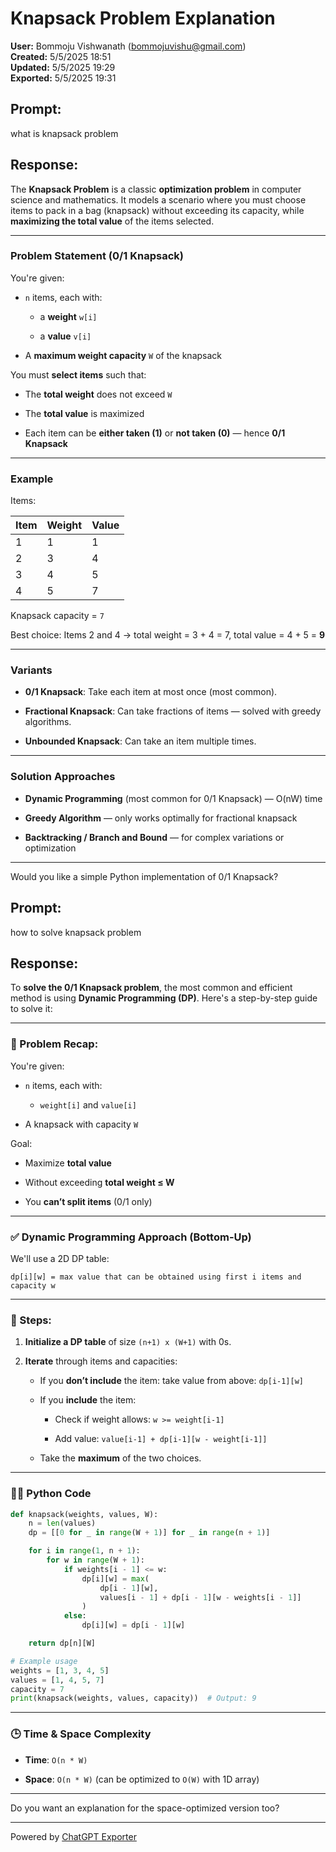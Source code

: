 # Knapsack Problem Explanation

**User:** Bommoju Vishwanath (bommojuvishu@gmail.com)  
**Created:** 5/5/2025 18:51  
**Updated:** 5/5/2025 19:29  
**Exported:** 5/5/2025 19:31  

## Prompt:
what is knapsack problem

## Response:
The **Knapsack Problem** is a classic **optimization problem** in computer science and mathematics. It models a scenario where you must choose items to pack in a bag (knapsack) without exceeding its capacity, while **maximizing the total value** of the items selected.

* * *

### **Problem Statement (0/1 Knapsack)**

You're given:

*   `n` items, each with:
    
    *   a **weight** `w[i]`
        
    *   a **value** `v[i]`
        
*   A **maximum weight capacity** `W` of the knapsack
    

You must **select items** such that:

*   The **total weight** does not exceed `W`
    
*   The **total value** is maximized
    
*   Each item can be **either taken (1)** or **not taken (0)** — hence **0/1 Knapsack**
    

* * *

### **Example**

Items:

| Item | Weight | Value |
| --- | --- | --- |
| 1 | 1 | 1 |
| 2 | 3 | 4 |
| 3 | 4 | 5 |
| 4 | 5 | 7 |

Knapsack capacity = `7`

Best choice: Items 2 and 4 → total weight = 3 + 4 = 7, total value = 4 + 5 = **9**

* * *

### **Variants**

*   **0/1 Knapsack**: Take each item at most once (most common).
    
*   **Fractional Knapsack**: Can take fractions of items — solved with greedy algorithms.
    
*   **Unbounded Knapsack**: Can take an item multiple times.
    

* * *

### **Solution Approaches**

*   **Dynamic Programming** (most common for 0/1 Knapsack) — O(nW) time
    
*   **Greedy Algorithm** — only works optimally for fractional knapsack
    
*   **Backtracking / Branch and Bound** — for complex variations or optimization
    

* * *

Would you like a simple Python implementation of 0/1 Knapsack?

## Prompt:
how to solve knapsack problem

## Response:
To **solve the 0/1 Knapsack problem**, the most common and efficient method is using **Dynamic Programming (DP)**. Here's a step-by-step guide to solve it:

* * *

### 🧠 Problem Recap:

You're given:

*   `n` items, each with:
    
    *   `weight[i]` and `value[i]`
        
*   A knapsack with capacity `W`
    

Goal:

*   Maximize **total value**
    
*   Without exceeding **total weight ≤ W**
    
*   You **can’t split items** (0/1 only)
    

* * *

### ✅ Dynamic Programming Approach (Bottom-Up)

We'll use a 2D DP table:

```
dp[i][w] = max value that can be obtained using first i items and capacity w
```

* * *

### 📌 Steps:

1.  **Initialize a DP table** of size `(n+1) x (W+1)` with 0s.
    
2.  **Iterate** through items and capacities:
    
    *   If you **don’t include** the item: take value from above: `dp[i-1][w]`
        
    *   If you **include** the item:
        
        *   Check if weight allows: `w >= weight[i-1]`
            
        *   Add value: `value[i-1] + dp[i-1][w - weight[i-1]]`
            
    *   Take the **maximum** of the two choices.
        

* * *

### 🧑‍💻 Python Code

```python
def knapsack(weights, values, W):
    n = len(values)
    dp = [[0 for _ in range(W + 1)] for _ in range(n + 1)]

    for i in range(1, n + 1):
        for w in range(W + 1):
            if weights[i - 1] <= w:
                dp[i][w] = max(
                    dp[i - 1][w],
                    values[i - 1] + dp[i - 1][w - weights[i - 1]]
                )
            else:
                dp[i][w] = dp[i - 1][w]

    return dp[n][W]

# Example usage
weights = [1, 3, 4, 5]
values = [1, 4, 5, 7]
capacity = 7
print(knapsack(weights, values, capacity))  # Output: 9
```

* * *

### 🕒 Time & Space Complexity

*   **Time**: `O(n * W)`
    
*   **Space**: `O(n * W)` (can be optimized to `O(W)` with 1D array)
    

* * *

Do you want an explanation for the space-optimized version too?



---
Powered by [ChatGPT Exporter](https://www.chatgptexporter.com)